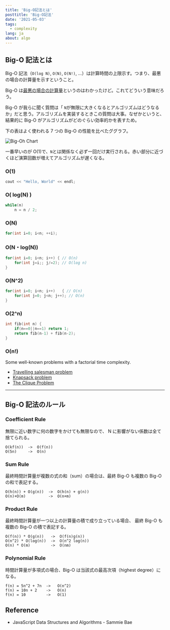 ```yaml
---
title: 'Big-O記法とは'
posttitle: 'Big-O記法'
date: '2021-05-03'
tags:
  - complexity
lang: ja
about: algo
---
```


## Big-O 記法とは

Big-O 記法（`O(log N)`, `O(N)`, `O(N!)`, ...）は計算時間の上限示す。つまり、最悪の場合の計算量を示すということ。

Big-O は<u>最悪の場合の計算量</u>というのはわかったけど。これてどういう意味だろう。

Big-O が我らに聞く質問は「 `N`が無限に大きくなるとアルゴリズムはどうなるか」だと思う。アルゴリズムを実装するときこの質問は大事。なぜかというと、結果的に Big-O がアルゴリズムがどのぐらい効率的かを表すため。

下の表はよく使われる 7 つの Big-O の性能を比べたググラフ。

![Big-Oh Chart](/images/posts/big-o-chart.png)

一番早いのが O(1)で、`N`とは関係なく必ず一回だけ実行される。赤い部分に近づくほど演算回数が増えてアルゴリズムが遅くなる。

### O(1)

```cpp
cout << "Hello, World" << endl;
```

### O( log(N) )

```cpp
while(n)
    n = n / 2;
```

### O(N)

```cpp
for(int i=0; i<n; ++i);
```

### O(N・log(N))

```cpp
for(int i=0; i<n; i++) { // O(n)
    for(int j=i;; j/=2); // O(log n)
}
```

### O(N^2)

```cpp
for(int i=0; i<n; i++)   { // O(n)
    for(int j=0; j<n; j++); // O(n)
}
```

### O(2^n)

```cpp
int fib(int n) {
    if(n==0||n==1) return 1;
    return fib(n-1) + fib(n-2);
}
```

### O(n!)

Some well-known problems with a factorial time complexity.

- [Travelling salesman problem](https://en.wikipedia.org/wiki/Travelling_salesman_problem)
- [Knapsack problem](https://en.wikipedia.org/wiki/Knapsack_problem)
- [The Clique Problem](https://en.wikipedia.org/wiki/Clique_problem)

---

## Big-O 記法のルール

### Coefficient Rule

無限に近い数字に何の数字をかけても無限なので、 N に影響がない係数は全て捨てられる。

```text
O(kf(n))  ->  O(f(n))
O(5n)     ->  O(n)
```

### Sum Rule

最終時間計算量が複数の式の和（sum）の場合は、最終 Big-O も複数の Big-O の和で表記する。

```text
O(h(n)) + O(g(n))  ->  O(h(n) + g(n))
O(n)+O(m)          ->  O(n+m)
```

### Product Rule

最終時間計算量が一つ以上の計算量の積で成り立っている場合、 最終 Big-O も複数の Big-O の積で表記する。

```text
O(f(n)) * O(g(n))   ->  O(f(n)g(n))
O(n^2) * O(log(n))  ->  O(n^2 log(n))
O(n) * O(m)         ->  O(nm)
```

### Polynomial Rule

時間計算量が多項式の場合、Big-O は当該式の最高次項（highest degree）になる。

```text
f(n) = 5n^2 + 7n  ->   O(n^2)
f(n) = 10n + 2    ->   O(n)
f(n) = 10         ->   O(1)
```

## Reference

- JavaScript Data Structures and Algorithms - Sammie Bae
